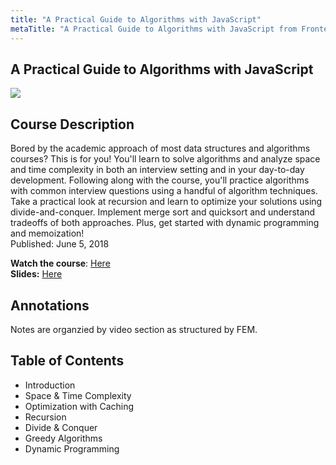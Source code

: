 ```yaml
---
title: "A Practical Guide to Algorithms with JavaScript"
metaTitle: "A Practical Guide to Algorithms with JavaScript from Frontend Masters"
---
```



## A Practical Guide to Algorithms with JavaScript
![](https://user-images.githubusercontent.com/5563119/69551744-1149b700-0f52-11ea-8c5d-1a0dfcb55cc5.png)

## Course Description

Bored by the academic approach of most data structures and algorithms courses? This is for you! You'll learn to solve algorithms and analyze space and time complexity in both an interview setting and in your day-to-day development. Following along with the course, you'll practice algorithms with common interview questions using a handful of algorithm techniques. Take a practical look at recursion and learn to optimize your solutions using divide-and-conquer. Implement merge sort and quicksort and understand tradeoffs of both approaches. Plus, get started with dynamic programming and memoization!  
Published: June 5, 2018
 
**Watch the course**: [Here](https://frontendmasters.com/courses/practical-algorithms/)  
**Slides:** [Here](https://user-images.githubusercontent.com/5563119/69551744-1149b700-0f52-11ea-8c5d-1a0dfcb55cc5.png)

## Annotations 
Notes are organzied by video section as structured by FEM. 

## Table of Contents
- Introduction
- Space & Time Complexity
- Optimization with Caching
- Recursion
- Divide & Conquer
- Greedy Algorithms
- Dynamic Programming 














